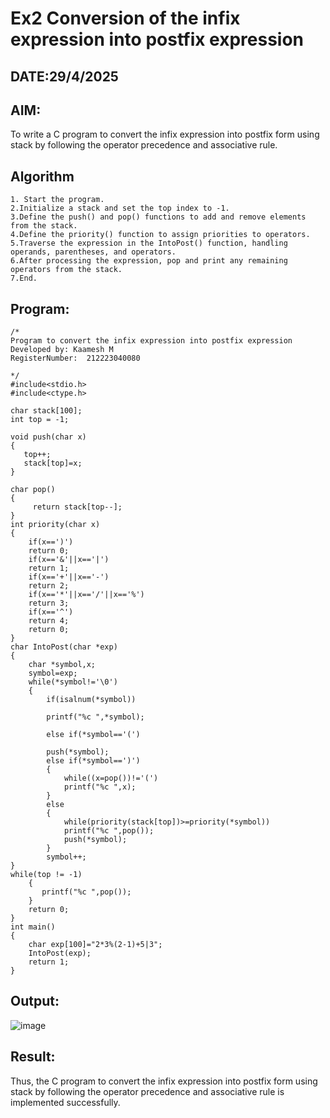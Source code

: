 # Ex2 Conversion of the infix expression into postfix expression
## DATE:29/4/2025
## AIM:
To write a C program to convert the infix expression into postfix form using stack by following the operator precedence and associative rule.

## Algorithm
```
1. Start the program.
2.Initialize a stack and set the top index to -1.
3.Define the push() and pop() functions to add and remove elements from the stack.
4.Define the priority() function to assign priorities to operators.
5.Traverse the expression in the IntoPost() function, handling operands, parentheses, and operators.
6.After processing the expression, pop and print any remaining operators from the stack.
7.End.
  ```

## Program:
```
/*
Program to convert the infix expression into postfix expression
Developed by: Kaamesh M
RegisterNumber:  212223040080

*/
#include<stdio.h>
#include<ctype.h>

char stack[100];
int top = -1;

void push(char x)
{
   top++;
   stack[top]=x;
}

char pop()
{
     return stack[top--];
}
int priority(char x)
{
    if(x==')')
    return 0;
    if(x=='&'||x=='|')
    return 1;
    if(x=='+'||x=='-')
    return 2;
    if(x=='*'||x=='/'||x=='%')
    return 3;
    if(x=='^')
    return 4;
    return 0;
}
char IntoPost(char *exp)
{
    char *symbol,x;
    symbol=exp;
    while(*symbol!='\0')
    {
        if(isalnum(*symbol))
        
        printf("%c ",*symbol);
        
        else if(*symbol=='(')
        
        push(*symbol);
        else if(*symbol==')')
        {
            while((x=pop())!='(')
            printf("%c ",x);
        }
        else
        {
            while(priority(stack[top])>=priority(*symbol))
            printf("%c ",pop());
            push(*symbol);
        }
        symbol++;   
}
while(top != -1)
    {
       printf("%c ",pop());
    }
    return 0;
}
int main()
{
    char exp[100]="2*3%(2-1)+5|3";
    IntoPost(exp);
    return 1;
}
```

## Output:

![image](https://github.com/user-attachments/assets/75926b46-584f-400b-8686-3f3534561757)


## Result:
Thus, the C program to convert the infix expression into postfix form using stack by following the operator precedence and associative rule is implemented successfully.
